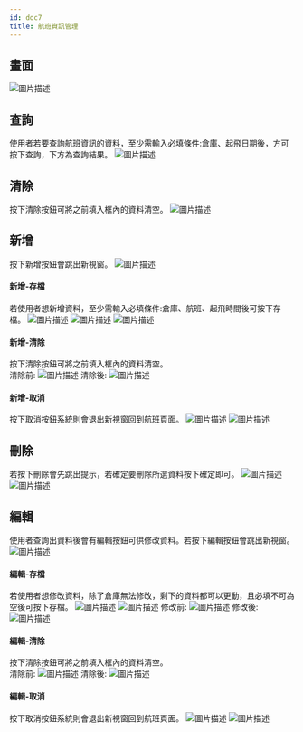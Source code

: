 ```yaml
---
id: doc7
title: 航班資訊管理
---
```

## 畫面  
![圖片描述](/img/hiclick/fly_home.png)  
## 查詢  
使用者若要查詢航班資訊的資料，至少需輸入必填條件:倉庫、起飛日期後，方可按下查詢，下方為查詢結果。
![圖片描述](/img/hiclick/fly_query.png) 
## 清除   
按下清除按鈕可將之前填入框內的資料清空。
![圖片描述](/img/hiclick/fly_clear.png) 
## 新增   
按下新增按鈕會跳出新視窗。
![圖片描述](/img/hiclick/fly_insert.png) 
#### 新增-存檔
若使用者想新增資料，至少需輸入必填條件:倉庫、航班、起飛時間後可按下存檔。
![圖片描述](/img/hiclick/fly_insert_store.png) 
![圖片描述](/img/hiclick/fly_insert_store2.png) 
![圖片描述](/img/hiclick/fly_insert_store3.png) 
#### 新增-清除
按下清除按鈕可將之前填入框內的資料清空。  
清除前:
![圖片描述](/img/hiclick/fly_insert_clear.png)
清除後:
![圖片描述](/img/hiclick/fly_insert_clear2.png)
#### 新增-取消
按下取消按鈕系統則會退出新視窗回到航班頁面。
![圖片描述](/img/hiclick/fly_insert_cancle.png)
![圖片描述](/img/hiclick/fly_insert_cancle2.png)
## 刪除  
若按下刪除會先跳出提示，若確定要刪除所選資料按下確定即可。
![圖片描述](/img/hiclick/fly_delete.png)
![圖片描述](/img/hiclick/fly_delete2.png)
## 編輯
使用者查詢出資料後會有編輯按鈕可供修改資料。若按下編輯按鈕會跳出新視窗。
![圖片描述](/img/hiclick/fly_update.png) 
#### 編輯-存檔
若使用者想修改資料，除了倉庫無法修改，剩下的資料都可以更動，且必填不可為空後可按下存檔。
![圖片描述](/img/hiclick/fly_update_store.png) 
![圖片描述](/img/hiclick/fly_update_store2.png) 
修改前:
![圖片描述](/img/hiclick/fly_updatebefore.png) 
修改後:
![圖片描述](/img/hiclick/fly_updateafter.png) 
#### 編輯-清除
按下清除按鈕可將之前填入框內的資料清空。  
清除前:
![圖片描述](/img/hiclick/fly_update_clear.png)
清除後:
![圖片描述](/img/hiclick/fly_update_clear2.png)
#### 編輯-取消
按下取消按鈕系統則會退出新視窗回到航班頁面。
![圖片描述](/img/hiclick/fly_update_cancle.png)
![圖片描述](/img/hiclick/fly_update_cancle2.png)
